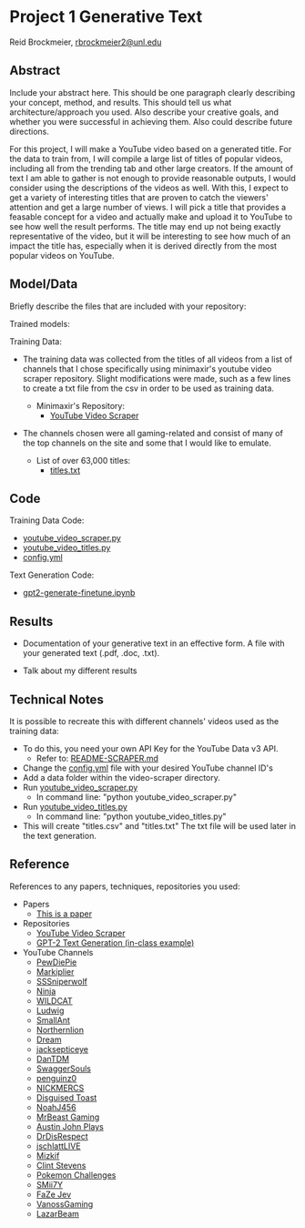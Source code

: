 # Project 1 Generative Text

Reid Brockmeier, rbrockmeier2@unl.edu

## Abstract

Include your abstract here. This should be one paragraph clearly describing your concept, method, and results. This should tell us what architecture/approach you used. Also describe your creative goals, and whether you were successful in achieving them. Also could describe future directions.

For this project, I will make a YouTube video based on a generated title. For the data to train from, I will compile a large list of titles of popular videos, including all from the trending tab and other large creators. If the amount of text I am able to gather is not enough to provide reasonable outputs, I would consider using the descriptions of the videos as well. With this, I expect to get a variety of interesting titles that are proven to catch the viewers' attention and get a large number of views. I will pick a title that provides a feasable concept for a video and actually make and upload it to YouTube to see how well the result performs. The title may end up not being exactly representative of the video, but it will be interesting to see how much of an impact the title has, especially when it is derived directly from the most popular videos on YouTube.

## Model/Data

Briefly describe the files that are included with your repository:

Trained models:

Training Data:

- The training data was collected from the titles of all videos from a list of channels that I chose specifically using minimaxir's youtube video scraper repository. Slight modifications were made, such as a few lines to create a txt file from the csv in order to be used as training data.

     - Minimaxir's Repository:
         - [YouTube Video Scraper](https://github.com/minimaxir/youtube-video-scraper)


- The channels chosen were all gaming-related and consist of many of the top channels on the site and some that I would like to emulate.

    - List of over 63,000 titles:
        - [titles.txt](https://github.com/unl-ml-art/generative-text-ReidDotO/blob/master/video-scraper/titles.txt)

## Code

Training Data Code:
- [youtube_video_scraper.py](https://github.com/unl-ml-art/generative-text-ReidDotO/blob/master/video-scraper/youtube_video_scraper.py)
- [youtube_video_titles.py](https://github.com/unl-ml-art/generative-text-ReidDotO/blob/master/video-scraper/youtube_video_titles.py)
- [config.yml](https://github.com/unl-ml-art/generative-text-ReidDotO/blob/master/video-scraper/config.yml)

Text Generation Code:
- [gpt2-generate-finetune.ipynb](gpt2-generate-finetune.ipynb)

## Results

- Documentation of your generative text in an effective form. A file with your generated text (.pdf, .doc, .txt). 

- Talk about my different results

## Technical Notes

It is possible to recreate this with different channels' videos used as the training data:
- To do this, you need your own API Key for the YouTube Data v3 API. 
    - Refer to: [README-SCRAPER.md](https://github.com/unl-ml-art/generative-text-ReidDotO/blob/master/video-scraper/README-SCRAPER.md)
- Change the [config.yml](https://github.com/unl-ml-art/generative-text-ReidDotO/blob/master/video-scraper/config.yml) file with your desired YouTube channel ID's
- Add a data folder within the video-scraper directory.
- Run [youtube_video_scraper.py](https://github.com/unl-ml-art/generative-text-ReidDotO/blob/master/video-scraper/youtube_video_scraper.py)
    - In command line: "python youtube_video_scraper.py"
- Run [youtube_video_titles.py](https://github.com/unl-ml-art/generative-text-ReidDotO/blob/master/video-scraper/youtube_video_titles.py)
    - In command line: "python youtube_video_titles.py"
- This will create "titles.csv" and "titles.txt" The txt file will be used later in the text generation.

## Reference

References to any papers, techniques, repositories you used:
- Papers
  - [This is a paper](this_is_the_link.pdf)
- Repositories
    - [YouTube Video Scraper](https://github.com/minimaxir/youtube-video-scraper)
    - [GPT-2 Text Generation (in-class example)](https://github.com/roberttwomey/ml-art-code)
- YouTube Channels
    - [PewDiePie](https://www.youtube.com/channel/UC-lHJZR3Gqxm24_Vd_AJ5Yw)
    - [Markiplier](https://www.youtube.com/channel/UC7_YxT-KID8kRbqZo7MyscQ)
    - [SSSniperwolf](https://www.youtube.com/channel/UCpB959t8iPrxQWj7G6n0ctQ)
    - [Ninja](https://www.youtube.com/channel/UCAW-NpUFkMyCNrvRSSGIvDQ)
    - [WILDCAT](https://www.youtube.com/channel/UC-kOXc3gBwksVfmndSEz7jg)
    - [Ludwig](https://www.youtube.com/channel/UCrPseYLGpNygVi34QpGNqpA)
    - [SmallAnt](https://www.youtube.com/channel/UC0VVYtw21rg2cokUystu2Dw)
    - [Northernlion](https://www.youtube.com/channel/UC3tNpTOHsTnkmbwztCs30sA)
    - [Dream](https://www.youtube.com/channel/UCTkXRDQl0luXxVQrRQvWS6w)
    - [jacksepticeye](https://www.youtube.com/channel/UCYzPXprvl5Y-Sf0g4vX-m6g)
    - [DanTDM](https://www.youtube.com/channel/UCS5Oz6CHmeoF7vSad0qqXfw)
    - [SwaggerSouls](https://www.youtube.com/channel/UCMdGPato0IC5-zZjJIf-P9w)
    - [penguinz0](https://www.youtube.com/channel/UCq6VFHwMzcMXbuKyG7SQYIg)
    - [NICKMERCS](https://www.youtube.com/channel/UCDvm7YoLE5r3ZZ6MWyD2vGQ)
    - [Disguised Toast](https://www.youtube.com/channel/UCUT8RoNBTJvwW1iErP6-b-A)
    - [NoahJ456](https://www.youtube.com/channel/UCP9tAErY_RlX4RFKssE4ogg)
    - [MrBeast Gaming](https://www.youtube.com/channel/UCIPPMRA040LQr5QPyJEbmXA)
    - [Austin John Plays](https://www.youtube.com/channel/UCIIPl-DSCC0prKxGGnJrdGQ)
    - [DrDisRespect](https://www.youtube.com/channel/UCcJL2ld6kxy_nuV1u7PVQ0g)
    - [jschlattLIVE](https://www.youtube.com/channel/UC2mP7il3YV7TxM_3m6U0bwA)
    - [Mizkif](https://www.youtube.com/channel/UChl76B7zqfMcNzfMi9vJruw)
    - [Clint Stevens](https://www.youtube.com/channel/UCYsGgfAcQ91Fpda3_O-h0LA)
    - [Pokemon Challenges](https://www.youtube.com/channel/UCvjsnl6wNtVIm0i1sCpN9Uw)
    - [SMii7Y](https://www.youtube.com/channel/UCzXwjTI6c6mVn6oui_p6oiw)
    - [FaZe Jev](https://www.youtube.com/channel/UC7trU46U_9XPDtMnDbiDPUQ)
    - [VanossGaming](https://www.youtube.com/channel/UCKqH_9mk1waLgBiL2vT5b9g)
    - [LazarBeam](https://www.youtube.com/channel/UCw1SQ6QRRtfAhrN_cjkrOgA)
